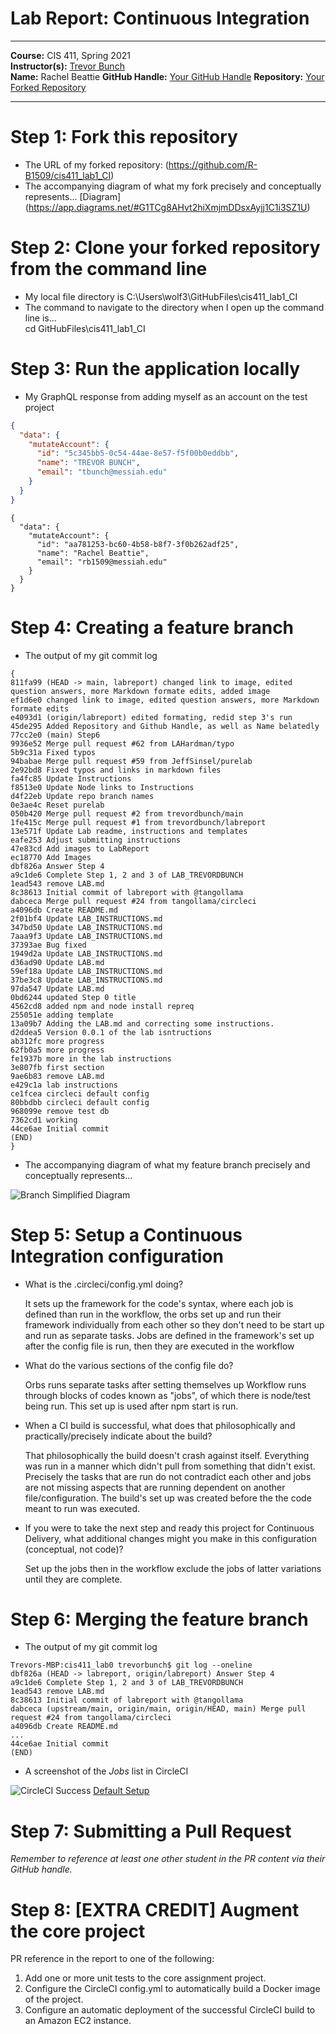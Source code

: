# Lab Report: Continuous Integration
___
**Course:** CIS 411, Spring 2021  
**Instructor(s):** [Trevor Bunch](https://github.com/trevordbunch)  
**Name:** Rachel Beattie
**GitHub Handle:** [Your GitHub Handle](https://github.com/R-B1509)
**Repository:** [Your Forked Repository](https://github.com/R-B1509/cis411_lab1_CI) 
___

# Step 1: Fork this repository
- The URL of my forked repository: (https://github.com/R-B1509/cis411_lab1_CI)
- The accompanying diagram of what my fork precisely and conceptually represents...
  [Diagram] (https://app.diagrams.net/#G1TCg8AHvt2hiXmjmDDsxAyjj1C1i3SZ1U)
# Step 2: Clone your forked repository from the command line  
- My local file directory is C:\Users\wolf3\GitHubFiles\cis411_lab1_CI
- The command to navigate to the directory when I open up the command line is...<br>
cd GitHubFiles\cis411_lab1_CI

# Step 3: Run the application locally
- My GraphQL response from adding myself as an account on the test project
``` json
{
  "data": {
    "mutateAccount": {
      "id": "5c345bb5-0c54-44ae-8e57-f5f00b0eddbb",
      "name": "TREVOR BUNCH",
      "email": "tbunch@messiah.edu"
    }
  }
}
```

```
{
  "data": {
    "mutateAccount": {
      "id": "aa781253-bc60-4b58-b8f7-3f0b262adf25",
      "name": "Rachel Beattie",
      "email": "rb1509@messiah.edu"
    }
  }
}
```

# Step 4: Creating a feature branch
- The output of my git commit log

```
{ 
811fa99 (HEAD -> main, labreport) changed link to image, edited question answers, more Markdown formate edits, added image
ef1d6e0 changed link to image, edited question answers, more Markdown formate edits
e4093d1 (origin/labreport) edited formating, redid step 3's run
45de295 Added Repository and Github Handle, as well as Name belatedly
77cc2e0 (main) Step6
9936e52 Merge pull request #62 from LAHardman/typo
5b9c31a Fixed typos
94babae Merge pull request #59 from JeffSinsel/purelab
2e92bd8 Fixed typos and links in markdown files
fa4fc85 Update Instructions
f8513e0 Update Node links to Instructions
d4f22eb Update repo branch names
0e3ae4c Reset purelab
050b420 Merge pull request #2 from trevordbunch/main
1fe415c Merge pull request #1 from trevordbunch/labreport
13e571f Update Lab readme, instructions and templates
eafe253 Adjust submitting instructions
47e83cd Add images to LabReport
ec18770 Add Images
dbf826a Answer Step 4
a9c1de6 Complete Step 1, 2 and 3 of LAB_TREVORDBUNCH
1ead543 remove LAB.md
8c38613 Initial commit of labreport with @tangollama
dabceca Merge pull request #24 from tangollama/circleci
a4096db Create README.md
2f01bf4 Update LAB_INSTRUCTIONS.md
347bd50 Update LAB_INSTRUCTIONS.md
7aaa9f3 Update LAB_INSTRUCTIONS.md
37393ae Bug fixed
1949d2a Update LAB_INSTRUCTIONS.md
d36ad90 Update LAB.md
59ef18a Update LAB_INSTRUCTIONS.md
37be3c8 Update LAB_INSTRUCTIONS.md
97da547 Update LAB.md
0bd6244 updated Step 0 title
4562cd8 added npm and node install repreq
255051e adding template
13a09b7 Adding the LAB.md and correcting some instructions.
d2ddea5 Version 0.0.1 of the lab isntructions
ab312fc more progress
62fb0a5 more progress
fe1937b more in the lab instructions
3e807fb first section
9ae6b83 remove LAB.md
e429c1a lab instructions
ce1fcea circleci default config
80bbdbb circleci default config
968099e remove test db
7362cd1 working
44ce6ae Initial commit
(END)
}

```

- The accompanying diagram of what my feature branch precisely and conceptually represents...<br>

 ![Branch Simplified Diagram](https://app.diagrams.net/#G1JtBDoP-EKBdtOal41TmPBIQ5gjORYVXK)

# Step 5: Setup a Continuous Integration configuration
- What is the .circleci/config.yml doing?  
  <p> It sets up the framework for the code's syntax, where each job is defined than run in the workflow, the orbs set up and run their framework individually from each other so they don't need to be start up and run as separate tasks. Jobs are defined in the framework's set up after the config file is run, then they are executed in the workflow
  </p>

- What do the various sections of the config file do?  
  <p> Orbs runs separate tasks after setting themselves up
  Workflow runs through blocks of codes known as "jobs", of which there is node/test being run. This set up is used after npm start is run.
  </p>
- When a CI build is successful, what does that philosophically and practically/precisely indicate about the build?  
  <p> That philosophically the build doesn't crash against itself. Everything was run in a manner which didn't pull from something that didn't exist. Precisely the tasks that are run do not contradict each other and jobs are not missing aspects that are running dependent on another file/configuration. The build's set up was created before the the code meant to run was executed.
  </p>
- If you were to take the next step and ready this project for Continuous Delivery, what additional changes might you make in this configuration (conceptual, not code)?  
  <p> Set up the jobs then in the workflow exclude the jobs of latter variations until they are complete.
  </p>

# Step 6: Merging the feature branch

* The output of my git commit log
```
Trevors-MBP:cis411_lab0 trevorbunch$ git log --oneline
dbf826a (HEAD -> labreport, origin/labreport) Answer Step 4
a9c1de6 Complete Step 1, 2 and 3 of LAB_TREVORDBUNCH
1ead543 remove LAB.md
8c38613 Initial commit of labreport with @tangollama
dabceca (upstream/main, origin/main, origin/HEAD, main) Merge pull request #24 from tangollama/circleci
a4096db Create README.md
...
44ce6ae Initial commit
(END)
```

* A screenshot of the _Jobs_ list in CircleCI

![CircleCI Success](../assets/circleci_success.png)
[Default Setup](../assets/circleci_jobs_success.png)

# Step 7: Submitting a Pull Request
_Remember to reference at least one other student in the PR content via their GitHub handle._



# Step 8: [EXTRA CREDIT] Augment the core project
PR reference in the report to one of the following:
1. Add one or more unit tests to the core assignment project. 
2. Configure the CircleCI config.yml to automatically build a Docker image of the project.
3. Configure an automatic deployment of the successful CircleCI build to an Amazon EC2 instance.
